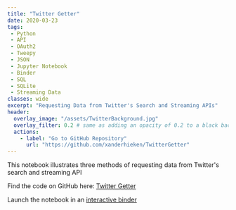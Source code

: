 ```yaml
---
title: "Twitter Getter"
date: 2020-03-23
tags:
 - Python
 - API
 - OAuth2
 - Tweepy
 - JSON
 - Jupyter Notebook
 - Binder
 - SQL
 - SQLite
 - Streaming Data
classes: wide
excerpt: "Requesting Data from Twitter's Search and Streaming APIs"
header:
  overlay_image: "/assets/TwitterBackground.jpg"
  overlay_filter: 0.2 # same as adding an opacity of 0.2 to a black background
  actions:
    - label: "Go to GitHub Repository"
      url: "https://github.com/xanderhieken/TwitterGetter"
---
```

This notebook illustrates three methods of requesting data from Twitter's search and streaming API

Find the code on GitHub here: [Twitter Getter](https://github.com/xanderhieken/TwitterGetter)

Launch the notebook in an [interactive binder](https://mybinder.org/v2/gh/xanderhieken/TwitterGetter/d5797c9efa61dee4b190760b93eacd5e36f8a2e8)
